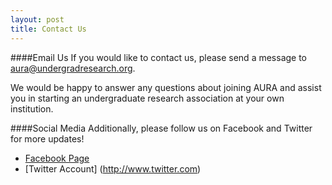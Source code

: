 ```yaml
---
layout: post
title: Contact Us
---
```


####Email Us
If you would like to contact us, please send a message to aura@undergradresearch.org.

We would be happy to answer any questions about joining AURA and assist you in starting an undergraduate research association at your own institution.


####Social Media
Additionally, please follow us on Facebook and Twitter for more updates!

 - [Facebook Page](http://www.facebook.com)
 - [Twitter Account] (http://www.twitter.com)

